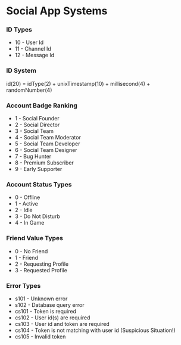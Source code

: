 # Social App Systems

### ID Types
+ 10 - User Id
+ 11 - Channel Id
+ 12 - Message Id

### ID System
id(20) = idType(2) + unixTimestamp(10) + millisecond(4) + randomNumber(4)

### Account Badge Ranking
+ 1 - Social Founder
+ 2 - Social Director
+ 3 - Social Team
+ 4 - Social Team Moderator
+ 5 - Social Team Developer
+ 6 - Social Team Designer
+ 7 - Bug Hunter
+ 8 - Premium Subscriber
+ 9 - Early Supporter

### Account Status Types
+ 0 - Offline
+ 1 - Active
+ 2 - Idle
+ 3 - Do Not Disturb
+ 4 - In Game

### Friend Value Types
+ 0 - No Friend
+ 1 - Friend
+ 2 - Requesting Profile
+ 3 - Requested Profile

### Error Types
+ s101 - Unknown error
+ s102 - Database query error
+ cs101 - Token is required
+ cs102 - User id(s) are required
+ cs103 - User id and token are required
+ cs104 - Token is not matching with user id (Suspicious Situation!)
+ cs105 - Invalid token
